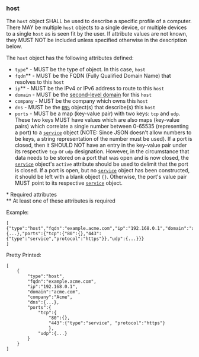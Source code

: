### host

The `host` object SHALL be used to describe a specific profile of a computer. There MAY be multiple `host` objects to a single device, or multiple devices to a single `host` as is seen fit by the user. If attribute values are not known, they MUST NOT be included unless specified otherwise in the description below.

The `host` object has the following attributes defined:
* `type`* - MUST be the type of object. In this case, `host`
* `fqdn`** - MUST be the FQDN (Fully Qualified Domain Name) that resolves to this `host`
* `ip`** - MUST be the IPv4 or IPv6 address to route to this `host`
* `domain` - MUST be the [second-level domain](https://en.wikipedia.org/wiki/Second-level_domain) for this `host`
* `company` - MUST be the company which owns this `host` 
* `dns` - MUST be the [`DNS`](DNS.md) object(s) that describe(s) this `host`
* `ports` - MUST be a map (key-value pair) with two keys: `tcp` and `udp`. These two keys MUST have values which are also maps (key-value pairs) which correlate a single number between 0-65535 (representing a port) to a [`service`](Service.md) object (NOTE: Since JSON doesn't allow numbers to be keys, a string representation of the number must be used). If a port is closed, then it SHOULD NOT have an entry in the key-value pair under its respective `tcp` or `udp` designation. However, in the circumstance that data needs to be stored on a port that was open and is now closed, the [`service`](Service.md) object's `active` attribute should be used to delimit that the port is closed. If a port is open, but no [`service`](Service.md) object has been constructed, it should be left with a blank object `{}`. Otherwise, the port's value pair MUST point to its respective [`service`](Service.md) object. 

\* Required attributes  
\*\* At least one of these attributes is required  
  
Example:

```
[
{"type":"host","fqdn":"example.acme.com","ip":"192.168.0.1","domain":"acme.com","company":"Acme","dns":{...},"ports":{"tcp":{"80":{},"443":{"type":"service","protocol":"https"}},"udp":{...}}}
]
```

Pretty Printed:

```
[
    {
        "type":"host",
        "fqdn":"example.acme.com",
        "ip":"192.168.0.1",
        "domain":"acme.com",
        "company":"Acme",
        "dns":{...},
        "ports":{
            "tcp":{
                "80":{},
                "443":{"type":"service", "protocol":"https"}
                },
            "udp":{...}
        }
    }
]
```
